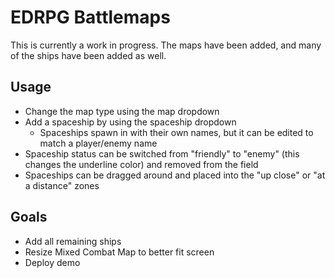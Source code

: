 # EDRPG Battlemaps
This is currently a work in progress. The maps have been added, and many of the ships have been added as well.

## Usage
- Change the map type using the map dropdown
- Add a spaceship by using the spaceship dropdown
  - Spaceships spawn in with their own names, but it can be edited to match a player/enemy name
- Spaceship status can be switched from "friendly" to "enemy" (this changes the underline color) and removed from the field
- Spaceships can be dragged around and placed into the "up close" or "at a distance" zones

## Goals
- Add all remaining ships
- Resize Mixed Combat Map to better fit screen
- Deploy demo